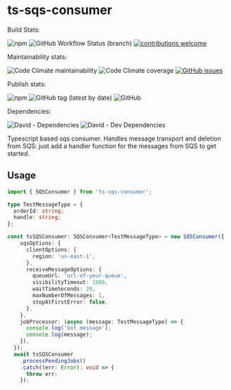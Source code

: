 # ts-sqs-consumer

Build Stats:

![npm](https://img.shields.io/npm/dm/ts-sqs-consumer?style=for-the-badge)
![GitHub Workflow Status (branch)](https://github.com/sshivananda/ts-sqs-consumer/workflows/Node.js%20CI/badge.svg?event=push)
[![contributions welcome](https://img.shields.io/badge/contributions-welcome-brightgreen.svg?style=for-the-badge)](https://github.com/sshivananda/ts-sqs-consumer/issues)

Maintainability stats:

![Code Climate maintainability](https://img.shields.io/codeclimate/maintainability-percentage/sshivananda/ts-sqs-consumer?style=for-the-badge)
![Code Climate coverage](https://img.shields.io/codeclimate/coverage/sshivananda/ts-sqs-consumer?style=for-the-badge)
[![GitHub issues](https://img.shields.io/github/issues/sshivananda/ts-sqs-consumer?label=OPEN%20ISSUES&style=for-the-badge)](https://github.com/sshivananda/ts-sqs-consumer/issues)

Publish stats:

![npm](https://img.shields.io/npm/v/ts-sqs-consumer?style=for-the-badge)
![GitHub tag (latest by date)](https://img.shields.io/github/v/tag/sshivananda/ts-sqs-consumer?label=GIT%20TAG&style=for-the-badge)
![GitHub](https://img.shields.io/github/license/sshivananda/ts-sqs-consumer?style=for-the-badge)

Dependencies:

![David - Dependencies](https://img.shields.io/david/sshivananda/ts-sqs-consumer?style=for-the-badge)
![David - Dev Dependencies](https://img.shields.io/david/dev/sshivananda/ts-sqs-consumer?color=green&style=for-the-badge)

Typescript based sqs consumer. Handles message transport and deletion from SQS: just add a handler function for the messages from SQS to get started.

## Usage

```ts
import { SQSConsumer } from 'ts-sqs-consumer';

type TestMessageType = {
  orderId: string;
  handle: string;
};

const tsSQSConsumer: SQSConsumer<TestMessageType> = new SQSConsumer({
    sqsOptions: {
      clientOptions: {
        region: 'us-east-1',
      },
      receiveMessageOptions: {
        queueUrl: 'url-of-your-queue',
        visibilityTimeout: 1800,
        waitTimeSeconds: 20,
        maxNumberOfMessages: 1,
        stopAtFirstError: false,
      },
    },
    jobProcessor: (async (message: TestMessageType) => {
      console.log('Got message');
      console.log(message);
    }),
  });
  await tsSQSConsumer
    .processPendingJobs()
    .catch((err: Error): void => {
      throw err;
    });
```